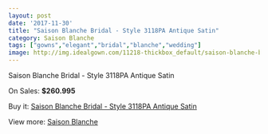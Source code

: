 ```yaml
---
layout: post
date: '2017-11-30'
title: "Saison Blanche Bridal - Style 3118PA Antique Satin"
category: Saison Blanche
tags: ["gowns","elegant","bridal","blanche","wedding"]
image: http://img.idealgown.com/11218-thickbox_default/saison-blanche-bridal-style-3118pa-antique-satin.jpg
---
```

Saison Blanche Bridal - Style 3118PA Antique Satin

On Sales: **$260.995**
<a href="https://www.idealgown.com/en/saison-blanche/4595-saison-blanche-bridal-style-3118pa-antique-satin.html"><amp-img layout="responsive" width="600" height="600" src="//img.idealgown.com/11218-thickbox_default/saison-blanche-bridal-style-3118pa-antique-satin.jpg" alt="Saison Blanche Bridal - Style 3118PA Antique Satin 0" /></a>
<a href="https://www.idealgown.com/en/saison-blanche/4595-saison-blanche-bridal-style-3118pa-antique-satin.html"><amp-img layout="responsive" width="600" height="600" src="//img.idealgown.com/11221-thickbox_default/saison-blanche-bridal-style-3118pa-antique-satin.jpg" alt="Saison Blanche Bridal - Style 3118PA Antique Satin 1" /></a>
<a href="https://www.idealgown.com/en/saison-blanche/4595-saison-blanche-bridal-style-3118pa-antique-satin.html"><amp-img layout="responsive" width="600" height="600" src="//img.idealgown.com/11220-thickbox_default/saison-blanche-bridal-style-3118pa-antique-satin.jpg" alt="Saison Blanche Bridal - Style 3118PA Antique Satin 2" /></a>
<a href="https://www.idealgown.com/en/saison-blanche/4595-saison-blanche-bridal-style-3118pa-antique-satin.html"><amp-img layout="responsive" width="600" height="600" src="//img.idealgown.com/11219-thickbox_default/saison-blanche-bridal-style-3118pa-antique-satin.jpg" alt="Saison Blanche Bridal - Style 3118PA Antique Satin 3" /></a>

Buy it: [Saison Blanche Bridal - Style 3118PA Antique Satin](https://www.idealgown.com/en/saison-blanche/4595-saison-blanche-bridal-style-3118pa-antique-satin.html "Saison Blanche Bridal - Style 3118PA Antique Satin")

View more: [Saison Blanche](https://www.idealgown.com/en/55-saison-blanche "Saison Blanche")